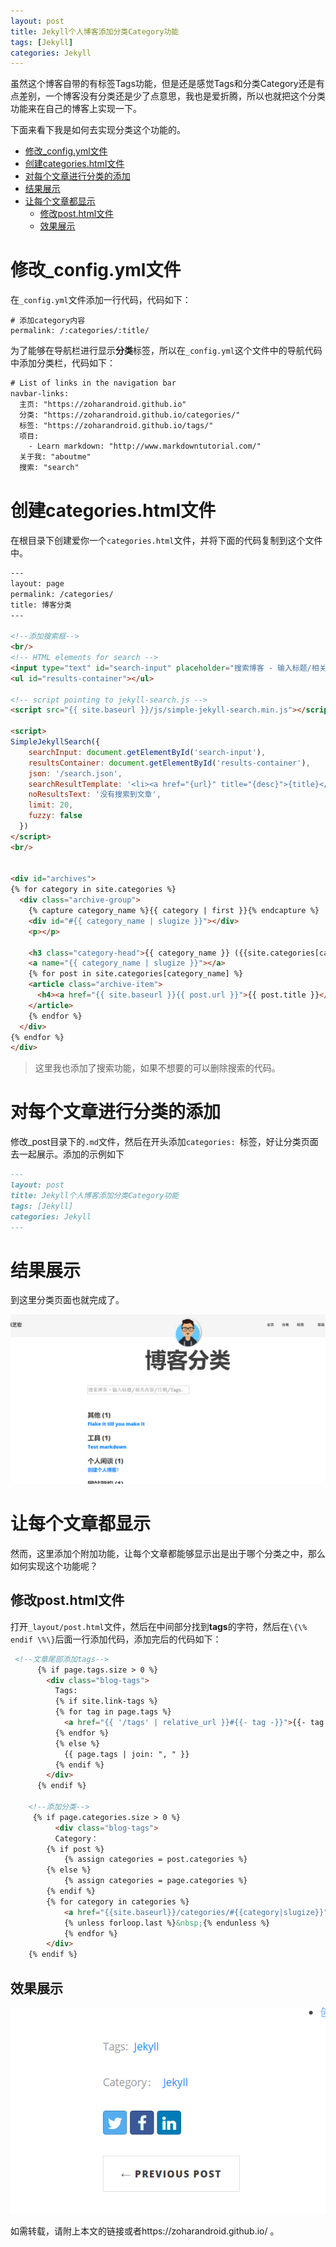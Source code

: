 ```yaml
---
layout: post
title: Jekyll个人博客添加分类Category功能
tags: [Jekyll]
categories: Jekyll
---
```


虽然这个博客自带的有标签Tags功能，但是还是感觉Tags和分类Category还是有点差别，一个博客没有分类还是少了点意思，我也是爱折腾，所以也就把这个分类功能来在自己的博客上实现一下。

下面来看下我是如何去实现分类这个功能的。
<!-- TOC -->

- [修改_config.yml文件](#修改_configyml文件)
- [创建categories.html文件](#创建categorieshtml文件)
- [对每个文章进行分类的添加](#对每个文章进行分类的添加)
- [结果展示](#结果展示)
- [让每个文章都显示](#让每个文章都显示)
    - [修改post.html文件](#修改posthtml文件)
    - [效果展示](#效果展示)

<!-- /TOC -->


# 修改_config.yml文件

在`_config.yml`文件添加一行代码，代码如下：
```
# 添加category内容
permalink: /:categories/:title/
```

为了能够在导航栏进行显示**分类**标签，所以在`_config.yml`这个文件中的导航代码中添加分类栏，代码如下：
```html
# List of links in the navigation bar
navbar-links:
  主页: "https://zoharandroid.github.io"
  分类: "https://zoharandroid.github.io/categories/"
  标签: "https://zoharandroid.github.io/tags/"
  项目:
    - Learn markdown: "http://www.markdowntutorial.com/"
  关于我: "aboutme"
  搜索: "search"
```

# 创建categories.html文件

在根目录下创建爱你一个`categories.html`文件，并将下面的代码复制到这个文件中。

```html
---
layout: page
permalink: /categories/
title: 博客分类
---

<!--添加搜索框-->
<br/>
<!-- HTML elements for search -->
<input type="text" id="search-input" placeholder="搜索博客 - 输入标题/相关内容/日期/Tags.." style="width:380px;"/>
<ul id="results-container"></ul>

<!-- script pointing to jekyll-search.js -->
<script src="{{ site.baseurl }}/js/simple-jekyll-search.min.js"></script>

<script>
SimpleJekyllSearch({
    searchInput: document.getElementById('search-input'),
    resultsContainer: document.getElementById('results-container'),
    json: '/search.json',
    searchResultTemplate: '<li><a href="{url}" title="{desc}">{title}</a></li>',
    noResultsText: '没有搜索到文章',
    limit: 20,
    fuzzy: false
  })
</script>
<br/>


<div id="archives">
{% for category in site.categories %}
  <div class="archive-group">
    {% capture category_name %}{{ category | first }}{% endcapture %}
    <div id="#{{ category_name | slugize }}"></div>
    <p></p>

    <h3 class="category-head">{{ category_name }} ({{site.categories[category_name].size()}})</h3>
    <a name="{{ category_name | slugize }}"></a>
    {% for post in site.categories[category_name] %}
    <article class="archive-item">
      <h4><a href="{{ site.baseurl }}{{ post.url }}">{{ post.title }}</a></h4>
    </article>
    {% endfor %}
  </div>
{% endfor %}
</div>
```
> 这里我也添加了搜索功能，如果不想要的可以删除搜索的代码。

# 对每个文章进行分类的添加

修改_post目录下的`.md`文件，然后在开头添加`categories: `标签，好让分类页面去一起展示。添加的示例如下
```md
---
layout: post
title: Jekyll个人博客添加分类Category功能
tags: [Jekyll]
categories: Jekyll
---
```

# 结果展示

到这里分类页面也就完成了。

![](https://github.com/ZoharAndroid/MarkdownImages/blob/master/2019-08/%E5%88%86%E7%B1%BB%E5%B1%95%E7%A4%BA.png?raw=true)

# 让每个文章都显示

然而，这里添加个附加功能，让每个文章都能够显示出是出于哪个分类之中，那么如何实现这个功能呢？

## 修改post.html文件

打开`_layout/post.html`文件，然后在中间部分找到**tags**的字符，然后在`\{\% endif \%\}`后面一行添加代码，添加完后的代码如下：

```html
 <!--文章尾部添加tags-->
      {% if page.tags.size > 0 %}
        <div class="blog-tags">
          Tags:
          {% if site.link-tags %}
          {% for tag in page.tags %}
            <a href="{{ '/tags' | relative_url }}#{{- tag -}}">{{- tag -}}</a>
          {% endfor %}
          {% else %}
            {{ page.tags | join: ", " }}
          {% endif %}
        </div>
      {% endif %}

	<!--添加分类-->
	 {% if page.categories.size > 0 %}
		  <div class="blog-tags">
		  Category：
		{% if post %}
			{% assign categories = post.categories %}
		{% else %}
			{% assign categories = page.categories %}
		{% endif %}
		{% for category in categories %}
			<a href="{{site.baseurl}}/categories/#{{category|slugize}}">{{category}}</a>
			{% unless forloop.last %}&nbsp;{% endunless %}
			{% endfor %}
		</div>
	{% endif %}
```

## 效果展示

![](https://github.com/ZoharAndroid/MarkdownImages/blob/master/2019-08/%E5%88%86%E7%B1%BB%E5%B0%BE%E9%83%A8.png?raw=true)


如需转载，请附上本文的链接或者https://zoharandroid.github.io/ 。